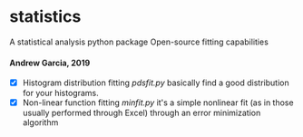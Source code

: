 # statistics
A statistical analysis python package
Open-source fitting capabilities
#### Andrew Garcia, 2019


- [x] Histogram distribution fitting *pdsfit.py*
  basically find a good distribution for your histograms.
- [x] Non-linear function fitting *minfit.py* it's a simple nonlinear fit (as in those usually performed through Excel) through an error minimization algorithm
